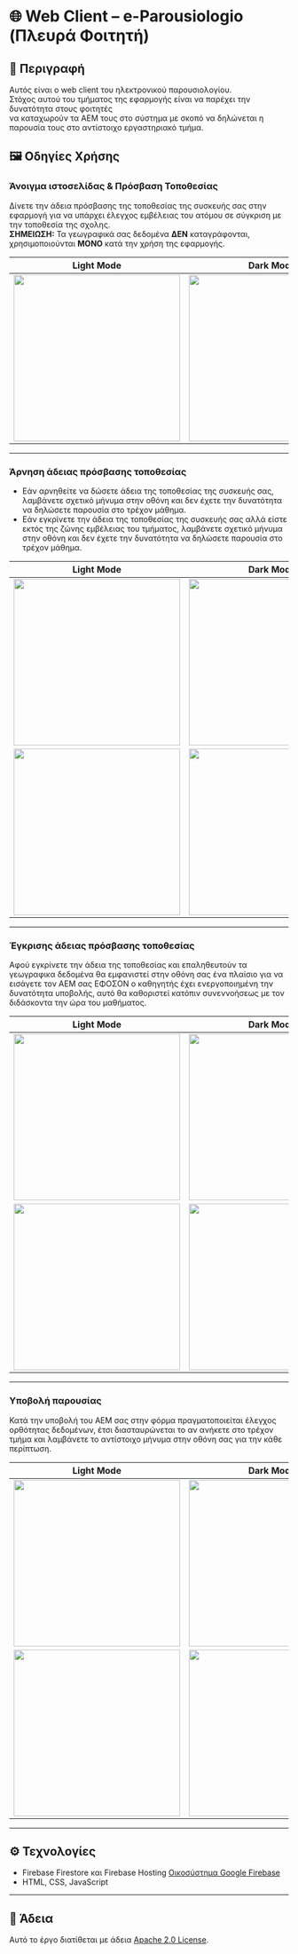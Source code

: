# 🌐 Web Client – e-Parousiologio (Πλευρά Φοιτητή)

## 📖 Περιγραφή
Αυτός είναι ο web client του ηλεκτρονικού παρουσιολογίου.  
Στόχος αυτού του τμήματος της εφαρμογής είναι να παρέχει την δυνατότητα στους φοιτητές</br>
να καταχωρούν τα ΑΕΜ τους στο σύστημα με σκοπό να δηλώνεται η παρουσία τους στο αντίστοιχο εργαστηριακό τμήμα.

## 🖼️ Οδηγίες Χρήσης

### Άνοιγμα ιστοσελίδας & Πρόσβαση Τοποθεσίας

Δίνετε την άδεια πρόσβασης της τοποθεσίας της συσκευής σας στην εφαρμογή για να υπάρχει έλεγχος εμβέλειας του ατόμου σε σύγκριση με την τοποθεσία της σχολης.</br>
<b>ΣΗΜΕΙΩΣΗ:</b> Τα γεωγραφικά σας δεδομένα <b>ΔΕΝ</b> καταγράφονται, χρησιμοποιούνται <b>ΜΟΝΟ</b> κατά την χρήση της εφαρμογής.

| Light Mode | Dark Mode |
|------------|-----------|
| <img src="./screenshots/location%20access%20light%201.png" width="300" /> | <img src="./screenshots/location%20access%20dark%201.png" width="300" /> |

---

### Άρνηση άδειας πρόσβασης τοποθεσίας

- Εάν αρνηθείτε να δώσετε άδεια της τοποθεσίας της συσκευής σας, λαμβάνετε σχετικό μήνυμα στην οθόνη και δεν έχετε την δυνατότητα να δηλώσετε παρουσία στο τρέχον μάθημα.
- Εάν εγκρίνετε την άδεια της τοποθεσίας της συσκευής σας αλλά είστε εκτός της ζώνης εμβέλειας του τμήματος, λαμβάνετε σχετικό μήνυμα στην οθόνη και δεν έχετε την δυνατότητα να δηλώσετε παρουσία στο τρέχον μάθημα.

| Light Mode | Dark Mode |
|------------|-----------|
| <img src="./screenshots/location%20access%20denied%20light%202.png" width="300" /> | <img src="./screenshots/location%20access%20denied%20dark%202.png" width="300" /> |
| <img src="./screenshots/location%20access%20accepted%20far%20light%203.png" width="300" /> | <img src="./screenshots/location%20access%20accepted%20far%20dark%203.png" width="300" /> |
---

### Έγκρισης άδειας πρόσβασης τοποθεσίας

Αφού εγκρίνετε την άδεια της τοποθεσίας και επαληθευτούν τα γεωγραφικα δεδομένα θα εμφανιστεί στην οθόνη σας ένα πλαίσιο για να εισάγετε τον ΑΕΜ σας ΕΦΟΣΟΝ ο καθηγητής έχει ενεργοποιημένη την δυνατότητα υποβολής, αυτό θα καθοριστεί κατόπιν συνεννοήσεως με τον διδάσκοντα την ώρα του μαθήματος. 

| Light Mode | Dark Mode |
|------------|-----------|
| <img src="./screenshots/location%20access%20accepted%20ok%20light%204.png" width="300" /> | <img src="./screenshots/location%20access%20accepted%20ok%20dark%204.png" width="300" /> |
| <img src="./screenshots/teacher%20allow%20attendance%20light%205.png" width="300" /> | <img src="./screenshots/teacher%20allow%20attendance%20dark%205.png" width="300" /> |
---

### Υποβολή παρουσίας

Κατά την υποβολή του ΑΕΜ σας στην φόρμα πραγματοποιείται έλεγχος ορθότητας δεδομένων, έτσι διασταυρώνεται το αν ανήκετε στο τρέχον τμήμα και λαμβάνετε το αντίστοιχο μήνυμα στην οθόνη σας για την κάθε περίπτωση.

| Light Mode | Dark Mode |
|------------|-----------|
| <img src="./screenshots/wrong%20section%20light%206.png" width="300" /> | <img src="./screenshots/wrong%20section%20dark%206.png" width="300" /> |
| <img src="./screenshots/attendance%20register%20success%20light%207.png" width="300" /> | <img src="./screenshots/attendance%20register%20success%20dark%207.png" width="300" /> |
---

## ⚙️ Τεχνολογίες
- Firebase Firestore και Firebase Hosting <a href="https://firebase.google.com/">Oικοσύστημα Google Firebase</a>
- HTML, CSS, JavaScript

---

## 📄 Άδεια
Αυτό το έργο διατίθεται με άδεια [Apache 2.0 License](../LICENSE).
